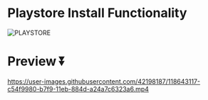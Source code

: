 # Playstore Install Functionality

![PLAYSTORE](https://user-images.githubusercontent.com/42198187/118642991-9cc79f80-b7f9-11eb-8ccc-e913f0fc1ce4.png)

# Preview ⏬


https://user-images.githubusercontent.com/42198187/118643117-c54f9980-b7f9-11eb-884d-a24a7c6323a6.mp4

